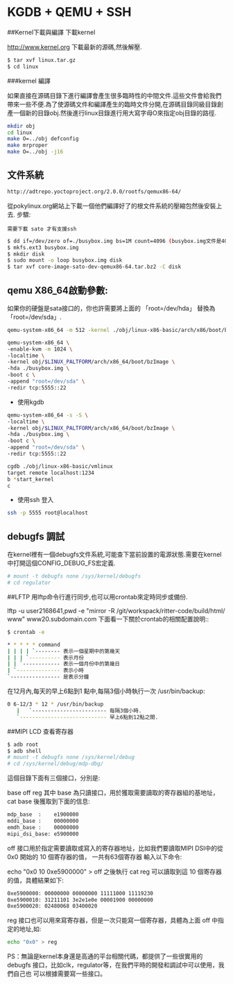# KGDB + QEMU + SSH

##Kernel下載與編譯
下載kernel

http://www.kernel.org
下載最新的源碼,然後解壓.

```sh
$ tar xvf linux.tar.gz
$ cd linux
```

###kernel 編譯

如果直接在源碼目錄下進行編譯會產生很多臨時性的中間文件.這些文件會給我們帶來一些不便.為了使源碼文件和編譯產生的臨時文件分開,在源碼目錄同級目錄創產一個新的目錄obj.然後進行linux目錄進行用大寫字母O來指定obj目錄的路徑.

```sh
mkdir obj
cd linux
make O=../obj defconfig
make mrproper
make O=../obj -j16
```


## 文件系統

```sh
http://adtrepo.yoctoproject.org/2.0.0/rootfs/qemux86-64/
```

從pokylinux.org網站上下載一個他們編譯好了的根文件系統的壓縮包然後安裝上去. 步驟:

`需要下載 sato 才有支援ssh`

```sh
$ dd if=/dev/zero of=./busybox.img bs=1M count=4096 (busybox.img文件是4G大小)
$ mkfs.ext3 busybox.img
$ mkdir disk
$ sudo mount -o loop busybox.img disk
$ tar xvf core-image-sato-dev-qemux86-64.tar.bz2 -C disk
```


## qemu X86_64啟動參數:

如果你的硬盤是sata接口的，你也許需要將上面的 「root=/dev/hda」 替換為 「root=/dev/sda」.

```sh
qemu-system-x86_64 -m 512 -kernel ./obj/linux-x86-basic/arch/x86/boot/bzImage -localtime -append "root=/dev/sda" -boot c -hda ./busybox.img -k en-us -redir tcp:5555::22
```

```sh
qemu-system-x86_64 \
-enable-kvm -m 1024 \
-localtime \
-kernel obj/$LINUX_PALTFORM/arch/x86_64/boot/bzImage \
-hda ./busybox.img \
-boot c \
-append "root=/dev/sda" \
-redir tcp:5555::22
```

- 使用kgdb

```sh
qemu-system-x86_64 -s -S \
-localtime \
-kernel obj/$LINUX_PALTFORM/arch/x86_64/boot/bzImage \
-hda ./busybox.img \
-boot c \
-append "root=/dev/sda" \
-redir tcp:5555::22
```

```sh
cgdb ./obj/linux-x86-basic/vmlinux
target remote localhost:1234
b *start_kernel
c
```

- 使用ssh 登入

```sh
ssh -p 5555 root@localhost
```


## debugfs 調試
在kernel裡有一個debugfs文件系統,可能查下當前設置的電源狀態.需要在kernel中打開這個CONFIG_DEBUG_FS宏定義.
```sh
# mount -t debugfs none /sys/kernel/debugfs
# cd regulator
```

##LFTP
用lftp命令行進行同步,也可以用crontab來定時同步或備份.

lftp -u user2168641,pwd -e "mirror -R /git/workspack/ritter-code/build/html/ www" www20.subdomain.com
下面看一下關於crontab的相關配置說明::

```sh
$ crontab -e

* * * * * command
| | | | `-------- 表示一個星期中的第幾天
| | | `---------- 表示月份
| | `------------ 表示一個月份中的第幾日
| `-------------- 表示小時
`---------------- 是表示分鐘

```

在12月內,每天的早上6點到1 點中,每隔3個小時執行一次 /usr/bin/backup:
```sh
0 6-12/3 * 12 * /usr/bin/backup
   |   `------------------------ 每隔3個小時.
   `---------------------------- 早上6點到12點之間.
```

##MIPI LCD
查看寄存器

```sh
$ adb root
$ adb shell
# mount -t debugfs none /sys/kernel/debug
# cd /sys/kernel/debug/mdp-dbg/
```

這個目錄下面有三個接口，分別是:

base
off
reg
其中 base 為只讀接口，用於獲取需要讀取的寄存器組的基地址， cat base 後獲取到下面的信息:

```sh
mdp_base  :    e1900000
mddi_base :    00000000
emdh_base :    00000000
mipi_dsi_base: e5900000
```

off 接口用於指定需要讀取或寫入的寄存器地址，比如我們要讀取MIPI DSI中的從 0x0 開始的 10 個寄存器的值， 一共有63個寄存器 輸入以下命令:

echo "0x0 10 0xe5900000" > off
之後執行 cat reg 可以讀取到這 10 個寄存器的值，具體結果如下:

```sh
0xe5900000: 00000000 00000000 11111000 11119230
0xe5900010: 31211101 3e2e1e0e 00001900 00000000
0xe5900020: 02480068 03400020
```

reg 接口也可以用來寫寄存器，但是一次只能寫一個寄存器，具體為上面 off 中指定的地址,如:

```sh
echo "0x0" > reg
```

PS：無論是kernel本身還是高通的平台相關代碼，都提供了一些很實用的debugfs 接口，比如clk，regulator等，在我們平時的開發和調試中可以使用，我們自己也 可以根據需要寫一些接口。
